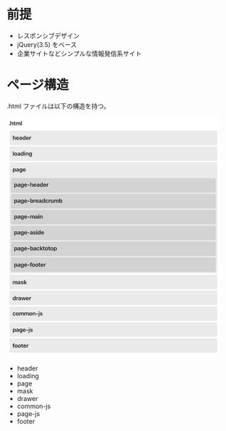 
# 前提

- レスポンシブデザイン
- jQuery(3.5) をベース
- 企業サイトなどシンプルな情報発信系サイト

# ページ構造

.html ファイルは以下の構造を持つ。

<img src="images/structure.png" width="480">

- header
- loading
- page
- mask
- drawer
- common-js
- page-js
- footer